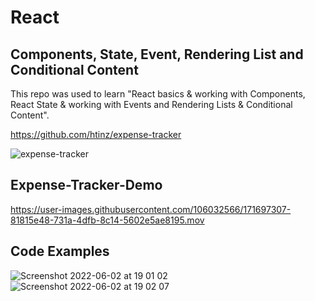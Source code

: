 # React

## Components, State, Event, Rendering List and Conditional Content

This repo was used to learn "React basics & working with Components, React State & working with Events and Rendering Lists & Conditional Content".

https://github.com/htinz/expense-tracker

![expense-tracker](https://user-images.githubusercontent.com/106032566/171224101-7f0b8e31-53b9-4826-82a4-0b7e8a8427a7.png)

## Expense-Tracker-Demo

https://user-images.githubusercontent.com/106032566/171697307-81815e48-731a-4dfb-8c14-5602e5ae8195.mov

## Code Examples

![Screenshot 2022-06-02 at 19 01 02](https://user-images.githubusercontent.com/106032566/171696695-4799ce2f-b367-4020-a3d2-80b9a0a8e200.png)
<br/>
![Screenshot 2022-06-02 at 19 02 07](https://user-images.githubusercontent.com/106032566/171696912-82e9c42a-a471-42bc-add6-055274ef0693.png)

